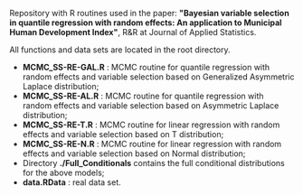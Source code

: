 Repository with R routines used in the paper:
**"Bayesian variable selection in quantile regression with random effects: An application to Municipal Human Development Index"**, R&R at Journal of Applied Statistics.

All functions and data sets are located in the root directory.
- **MCMC_SS-RE-GAL.R** : MCMC routine for quantile regression with random effects and variable selection based on Generalized Asymmetric Laplace distribution;
- **MCMC_SS-RE-AL.R** : MCMC routine for quantile regression with random effects and variable selection based on Asymmetric Laplace distribution;
- **MCMC_SS-RE-T.R** : MCMC routine for linear regression with random effects and variable selection based on T distribution;
- **MCMC_SS-RE-N.R** : MCMC routine for linear regression with random effects and variable selection based on Normal distribution;
- Directory **./Full_Conditionals** contains the full conditional distributions for the above models;
- **data.RData** : real data set.
